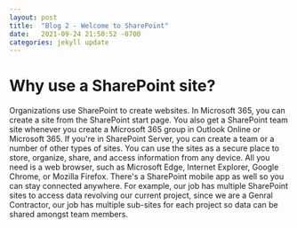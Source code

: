 ```yaml
---
layout: post
title:  "Blog 2 - Welcome to SharePoint"
date:   2021-09-24 21:50:52 -0700
categories: jekyll update
---
```


<h1> Why use a SharePoint site? </h1>

Organizations use SharePoint to create websites. In Microsoft 365, you can create a site from the SharePoint start page. You also get a SharePoint team site whenever you create a Microsoft 365 group in Outlook Online or Microsoft 365. If you're in SharePoint Server, you can create a team or a number of other types of sites. You can use the sites as a secure place to store, organize, share, and access information from any device. All you need is a web browser, such as Microsoft Edge, Internet Explorer, Google Chrome, or Mozilla Firefox. There's a SharePoint mobile app as well so you can stay connected anywhere. For example, our job has multiple SharePoint sites to access data revolving our current project, since we are a Genral Contractor, our job has multiple sub-sites for each project so data can be shared amongst team members. 